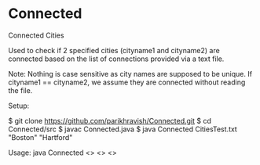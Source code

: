 # Connected
Connected Cities

Used to check if 2 specified cities (cityname1 and cityname2) are connected based on the list of connections provided via
a text file.

Note: Nothing is case sensitive as city names are supposed to be unique.
      If cityname1 == cityname2, we assume they are connected without reading the file.

Setup:

$ git clone https://github.com/parikhravish/Connected.git
$ cd Connected/src
$ javac Connected.java
$ java Connected CitiesTest.txt "Boston" "Hartford"

Usage: java Connected <<filename>> <<cityname1>> <<cityname2>> 